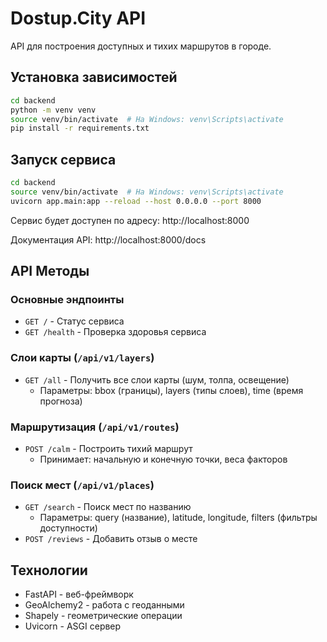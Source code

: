 # Dostup.City API

API для построения доступных и тихих маршрутов в городе.

## Установка зависимостей

```bash
cd backend
python -m venv venv
source venv/bin/activate  # На Windows: venv\Scripts\activate
pip install -r requirements.txt
```

## Запуск сервиса

```bash
cd backend
source venv/bin/activate  # На Windows: venv\Scripts\activate
uvicorn app.main:app --reload --host 0.0.0.0 --port 8000
```

Сервис будет доступен по адресу: http://localhost:8000

Документация API: http://localhost:8000/docs

## API Методы

### Основные эндпоинты

- `GET /` - Статус сервиса
- `GET /health` - Проверка здоровья сервиса

### Слои карты (`/api/v1/layers`)

- `GET /all` - Получить все слои карты (шум, толпа, освещение)
  - Параметры: bbox (границы), layers (типы слоев), time (время прогноза)

### Маршрутизация (`/api/v1/routes`)

- `POST /calm` - Построить тихий маршрут
  - Принимает: начальную и конечную точки, веса факторов

### Поиск мест (`/api/v1/places`)

- `GET /search` - Поиск мест по названию
  - Параметры: query (название), latitude, longitude, filters (фильтры доступности)
- `POST /reviews` - Добавить отзыв о месте

## Технологии

- FastAPI - веб-фреймворк
- GeoAlchemy2 - работа с геоданными
- Shapely - геометрические операции
- Uvicorn - ASGI сервер
